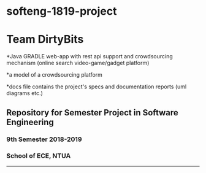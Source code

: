 # softeng-1819-project
# Team DirtyBits


*Java GRADLE web-app with rest api support and crowdsourcing mechanism (online search video-game/gadget platform)

*a model of a crowdsourcing platform 

*docs file contains the project's specs and documentation reports (uml diagrams etc.)

## Repository for Semester Project in Software Engineering
### 9th Semester 2018-2019
### School of ECE, NTUA
--------------------------------------------



